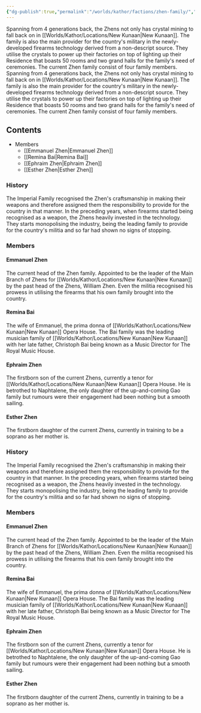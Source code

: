 ```yaml
---
{"dg-publish":true,"permalink":"/worlds/kathor/factions/zhen-family/","tags":["Kathor"]}
---
```


Spanning from 4 generations back, the Zhens not only has crystal mining to fall back on in [[Worlds/Kathor/Locations/New Kunaan\|New Kunaan]]. The family is also the main provider for the country's military in the newly-developed firearms technology derived from a non-descript source. They utilise the crystals to power up their factories on top of lighting up their Residence that boasts 50 rooms and two grand halls for the family's need of ceremonies. The current Zhen family consist of four family members.
Spanning from 4 generations back, the Zhens not only has crystal mining to fall back on in [[Worlds/Kathor/Locations/New Kunaan\|New Kunaan]]. The family is also the main provider for the country's military in the newly-developed firearms technology derived from a non-descript source. They utilise the crystals to power up their factories on top of lighting up their Residence that boasts 50 rooms and two grand halls for the family's need of ceremonies. The current Zhen family consist of four family members.

## Contents

-   Members
    -   [[Emmanuel Zhen\|Emmanuel Zhen]]
    -   [[Remina Bai\|Remina Bai]]
    -   [[Ephraim Zhen\|Ephraim Zhen]]
    -   [[Esther Zhen\|Esther Zhen]] 

### History

The Imperial Family recognised the Zhen's craftsmanship in making their weapons and therefore assigned them the responsibility to provide for the country in that manner. In the preceding years, when firearms started being recognised as a weapon, the Zhens heavily invested in the technology. They starts monopolising the industry, being the leading family to provide for the country's militia and so far had shown no signs of stopping.

### Members

#### Emmanuel Zhen

The current head of the Zhen family. Appointed to be the leader of the Main Branch of Zhens for [[Worlds/Kathor/Locations/New Kunaan\|New Kunaan]] by the past head of the Zhens, William Zhen. Even the militia recognised his prowess in utilising the firearms that his own family brought into the country.

#### Remina Bai

The wife of Emmanuel, the prima donna of [[Worlds/Kathor/Locations/New Kunaan\|New Kunaan]] Opera House. The Bai family was the leading musician family of [[Worlds/Kathor/Locations/New Kunaan\|New Kunaan]] with her late father, Christoph Bai being known as a Music Director for The Royal Music House.

#### Ephraim Zhen

The firstborn son of the current Zhens, currently a tenor for [[Worlds/Kathor/Locations/New Kunaan\|New Kunaan]] Opera House. He is betrothed to Naphtalene, the only daughter of the up-and-coming Gao family but rumours were their engagement had been nothing but a smooth sailing.

#### Esther Zhen

The firstborn daughter of the current Zhens, currently in training to be a soprano as her mother is.
### History

The Imperial Family recognised the Zhen's craftsmanship in making their weapons and therefore assigned them the responsibility to provide for the country in that manner. In the preceding years, when firearms started being recognised as a weapon, the Zhens heavily invested in the technology. They starts monopolising the industry, being the leading family to provide for the country's militia and so far had shown no signs of stopping.

### Members

#### Emmanuel Zhen

The current head of the Zhen family. Appointed to be the leader of the Main Branch of Zhens for [[Worlds/Kathor/Locations/New Kunaan\|New Kunaan]] by the past head of the Zhens, William Zhen. Even the militia recognised his prowess in utilising the firearms that his own family brought into the country.

#### Remina Bai

The wife of Emmanuel, the prima donna of [[Worlds/Kathor/Locations/New Kunaan\|New Kunaan]] Opera House. The Bai family was the leading musician family of [[Worlds/Kathor/Locations/New Kunaan\|New Kunaan]] with her late father, Christoph Bai being known as a Music Director for The Royal Music House.

#### Ephraim Zhen

The firstborn son of the current Zhens, currently a tenor for [[Worlds/Kathor/Locations/New Kunaan\|New Kunaan]] Opera House. He is betrothed to Naphtalene, the only daughter of the up-and-coming Gao family but rumours were their engagement had been nothing but a smooth sailing.

#### Esther Zhen

The firstborn daughter of the current Zhens, currently in training to be a soprano as her mother is.